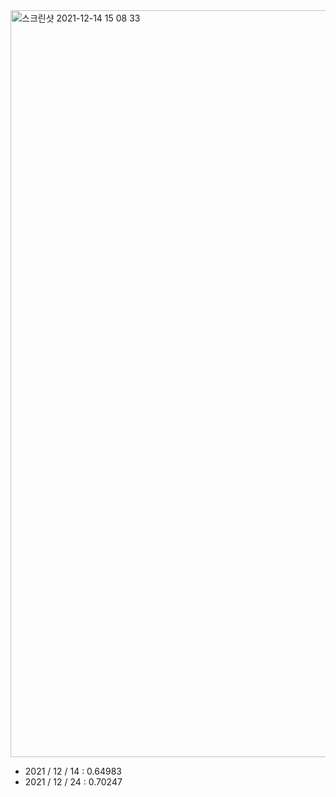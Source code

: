 <img width="1195" alt="스크린샷 2021-12-14 15 08 33" src="https://user-images.githubusercontent.com/49870977/145942723-a945f067-ff15-4315-8be0-21d560c7a704.png">

- 2021 / 12 / 14 : 0.64983
- 2021 / 12 / 24 : 0.70247

